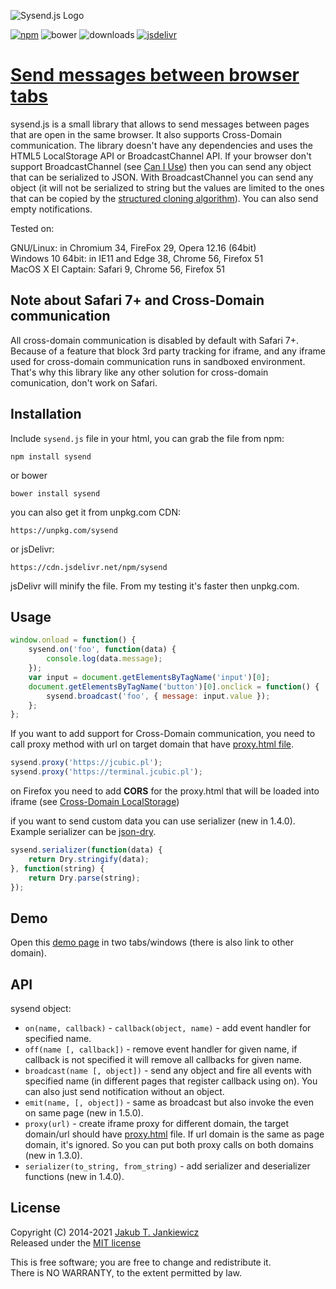 ![Sysend.js Logo](https://github.com/jcubic/sysend.js/blob/master/assets/logo.svg?raw=true)

[![npm](https://img.shields.io/badge/npm-1.5.0-blue.svg)](https://www.npmjs.com/package/sysend)
![bower](https://img.shields.io/badge/bower-1.5.0-yellow.svg)
![downloads](https://img.shields.io/npm/dt/sysend.svg)
[![jsdelivr](https://img.shields.io/jsdelivr/npm/hm/sysend)](https://www.jsdelivr.com/package/npm/sysend)

# [Send messages between browser tabs](https://github.com/jcubic/sysend.js/)

sysend.js is a small library that allows to send messages between pages that are
open in the same browser. It also supports Cross-Domain communication. The library doesn't have
any dependencies and uses the HTML5 LocalStorage API or BroadcastChannel API.
If your browser don't support BroadcastChannel (see [Can I Use](https://caniuse.com/#feat=broadcastchannel))
then you can send any object that can be serialized to JSON. With BroadcastChannel you can send any object
(it will not be serialized to string but the values are limited to the ones that can be copied by
the [structured cloning algorithm](https://html.spec.whatwg.org/multipage/structured-data.html#structured-clone)).
You can also send empty notifications.

Tested on:

GNU/Linux: in Chromium 34, FireFox 29, Opera 12.16 (64bit)<br/>
Windows 10 64bit: in IE11 and Edge 38, Chrome 56, Firefox 51<br/>
MacOS X El Captain: Safari 9, Chrome 56, Firefox 51

## Note about Safari 7+ and Cross-Domain communication

All cross-domain communication is disabled by default with Safari 7+.
Because of a feature that block 3rd party tracking for iframe, and any
iframe used for cross-domain communication runs in sandboxed environment.
That's why this library like any other solution for cross-domain comunication,
don't work on Safari.

## Installation

Include `sysend.js` file in your html, you can grab the file from npm:

```
npm install sysend
```

or bower


```
bower install sysend
```

you can also get it from unpkg.com CDN:

```
https://unpkg.com/sysend
```

or jsDelivr:

```
https://cdn.jsdelivr.net/npm/sysend
```

jsDelivr will minify the file. From my testing it's faster then unpkg.com.

## Usage

```javascript
window.onload = function() {
    sysend.on('foo', function(data) {
        console.log(data.message);
    });
    var input = document.getElementsByTagName('input')[0];
    document.getElementsByTagName('button')[0].onclick = function() {
        sysend.broadcast('foo', { message: input.value });
    };
};
```

If you want to add support for Cross-Domain communication, you need to call proxy method with url on target domain
that have [proxy.html file](https://github.com/jcubic/sysend.js/blob/master/proxy.html).

```javascript
sysend.proxy('https://jcubic.pl');
sysend.proxy('https://terminal.jcubic.pl');
```

on Firefox you need to add **CORS** for the proxy.html that will be loaded into iframe (see [Cross-Domain LocalStorage](https://jcubic.wordpress.com/2014/06/20/cross-domain-localstorage/))

if you want to send custom data you can use serializer (new in 1.4.0).
Example serializer can be [json-dry](https://github.com/11ways/json-dry).

```javascript
sysend.serializer(function(data) {
    return Dry.stringify(data);
}, function(string) {
    return Dry.parse(string);
});
````

## Demo

Open this [demo page](http://jcubic.pl/sysend.php) in two tabs/windows (there is also link to other domain).

## API

sysend object:

* `on(name, callback)` - `callback(object, name)` - add event handler for specified name.
* `off(name [, callback])` - remove event handler for given name, if callback is not specified it will remove all callbacks for given name.
* `broadcast(name [, object])` - send any object and fire all events with specified name (in different pages that register callback using on). You can also just send notification without an object.
* `emit(name, [, object])` - same as broadcast but also invoke the even on same page (new in 1.5.0).
* `proxy(url)` - create iframe proxy for different domain, the target domain/url should have [proxy.html](https://github.com/jcubic/sysend.js/blob/master/proxy.html) file. If url domain is the same as page domain, it's ignored. So you can put both proxy calls on both domains (new in 1.3.0).
* `serializer(to_string, from_string)` - add serializer and deserializer functions (new in 1.4.0).

## License

Copyright (C) 2014-2021 [Jakub T. Jankiewicz](https://jakub.jankiewicz.org)<br/>
Released under the [MIT license](https://opensource.org/licenses/MIT)

This is free software; you are free to change and redistribute it.<br/>
There is NO WARRANTY, to the extent permitted by law.
